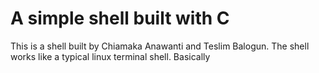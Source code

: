 # A simple shell built with C
This is a shell built by Chiamaka Anawanti and Teslim Balogun.
The shell works like a typical linux terminal shell. Basically
